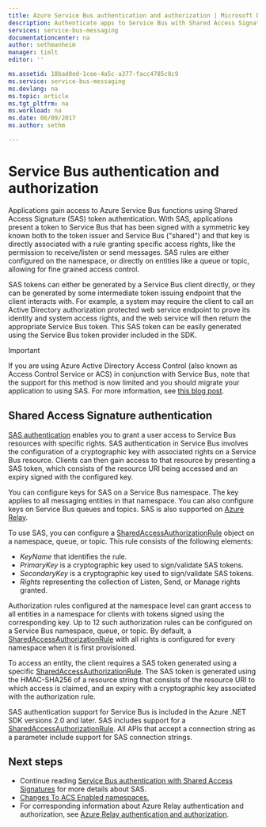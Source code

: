 ```yaml
---
title: Azure Service Bus authentication and authorization | Microsoft Docs
description: Authenticate apps to Service Bus with Shared Access Signature (SAS) authentication.
services: service-bus-messaging
documentationcenter: na
author: sethmanheim
manager: timlt
editor: ''

ms.assetid: 18bad0ed-1cee-4a5c-a377-facc4785c8c9
ms.service: service-bus-messaging
ms.devlang: na
ms.topic: article
ms.tgt_pltfrm: na
ms.workload: na
ms.date: 08/09/2017
ms.author: sethm

---
```

# Service Bus authentication and authorization

Applications gain access to Azure Service Bus functions using Shared Access Signature (SAS) token authentication. With SAS, applications present a token to Service Bus that has been signed with a symmetric key known both to the token issuer and Service Bus ("shared") and that key is directly associated with a rule granting specific access rights, like the permission to receive/listen or send messages. SAS rules are either configured on the namespace, or directly on entities like a queue or topic, allowing for fine grained access control.

SAS tokens can either be generated by a Service Bus client directly, or they can be generated by some intermediate token issuing endpoint that the client interacts with. For example, a system may require the client to call an Active Directory authorization protected web service endpoint to prove its identity and system access rights, and the web service will then return the appropriate Service Bus token. This SAS token can be easily generated using the Service Bus token provider included in the SDK. 

> [!IMPORTANT]
> If you are using Azure Active Directory Access Control (also known as Access Control Service or ACS) in conjunction with Service Bus, note that the support for this method is now limited and you should migrate your application to using SAS. For more information, see [this blog post](https://blogs.msdn.microsoft.com/servicebus/2017/06/01/upcoming-changes-to-acs-enabled-namespaces/).

## Shared Access Signature authentication

[SAS authentication](service-bus-sas.md) enables you to grant a user access to Service Bus resources with specific rights. SAS authentication in Service Bus involves the configuration of a cryptographic key with associated rights on a Service Bus resource. Clients can then gain access to that resource by presenting a SAS token, which consists of the resource URI being accessed and an expiry signed with the configured key.

You can configure keys for SAS on a Service Bus namespace. The key applies to all messaging entities in that namespace. You can also configure keys on Service Bus queues and topics. SAS is also supported on [Azure Relay](../service-bus-relay/relay-authentication-and-authorization.md).

To use SAS, you can configure a [SharedAccessAuthorizationRule](/dotnet/api/microsoft.servicebus.messaging.sharedaccessauthorizationrule) object on a namespace, queue, or topic. This rule consists of the following elements:

* *KeyName* that identifies the rule.
* *PrimaryKey* is a cryptographic key used to sign/validate SAS tokens.
* *SecondaryKey* is a cryptographic key used to sign/validate SAS tokens.
* *Rights* representing the collection of Listen, Send, or Manage rights granted.

Authorization rules configured at the namespace level can grant access to all entities in a namespace for clients with tokens signed using the corresponding key. Up to 12 such authorization rules can be configured on a Service Bus namespace, queue, or topic. By default, a [SharedAccessAuthorizationRule](/dotnet/api/microsoft.servicebus.messaging.sharedaccessauthorizationrule) with all rights is configured for every namespace when it is first provisioned.

To access an entity, the client requires a SAS token generated using a specific [SharedAccessAuthorizationRule](/dotnet/api/microsoft.servicebus.messaging.sharedaccessauthorizationrule). The SAS token is generated using the HMAC-SHA256 of a resource string that consists of the resource URI to which access is claimed, and an expiry with a cryptographic key associated with the authorization rule.

SAS authentication support for Service Bus is included in the Azure .NET SDK versions 2.0 and later. SAS includes support for a [SharedAccessAuthorizationRule](https://docs.microsoft.com/dotnet/api/microsoft.servicebus.messaging.sharedaccessauthorizationrule). All APIs that accept a connection string as a parameter include support for SAS connection strings.

## Next steps

- Continue reading [Service Bus authentication with Shared Access Signatures](service-bus-sas.md) for more details about SAS.
- [Changes To ACS Enabled namespaces.](https://blogs.msdn.microsoft.com/servicebus/2017/06/01/upcoming-changes-to-acs-enabled-namespaces/)
- For corresponding information about Azure Relay authentication and authorization, see [Azure Relay authentication and authorization](../service-bus-relay/relay-authentication-and-authorization.md). 

